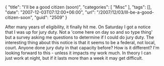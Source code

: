 {
	"title": "I'll be a good citizen (soon)",
	"categories": [
		"Misc"
	],
	"tags": [],
	"date": "2007-12-03T07:12:00+06:00",
	"url": "/2007/12/03/Ill-be-a-good-citizen-soon",
	"guid": "2509"
}

After many years of eligibility, it finally hit me. On Saturday I got a notice that I was up for jury duty. Not a 'come here on day so and so type thing' but a survey asking me questions to determine if I could do jury duty. The interesting thing about this notice is that it seems to be a federal, not local, court. Anyone done jury duty in that capacity before? How is it different? I'm looking forward to this - unless it impacts my work much. In theory I can just work at night, but if it lasts more than a week it may get difficult.